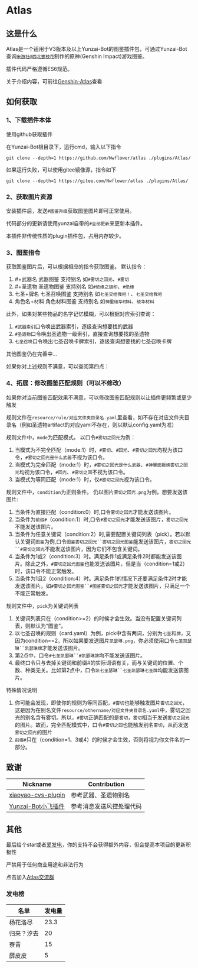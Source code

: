 # Atlas

## 这是什么
Atlas是一个适用于V3版本及以上Yunzai-Bot的图鉴插件包，可通过Yunzai-Bot查询[`米游社@西北壹枝花`](https://bbs.mihoyo.com/ys/accountCenter/postList?id=289918413)制作的原神(Genshin Impact)游戏图鉴。

插件代码严格遵循ES6规范。

关于介绍内容，可前往[Genshin-Atlas](https://gitee.com/Nwflower/genshin-atlas)查看
## 如何获取
### 1、下载插件本体

使用github获取插件

在Yunzai-Bot根目录下，运行cmd，输入以下指令
```
git clone --depth=1 https://github.com/Nwflower/atlas ./plugins/Atlas/
```

如果运行失败，可以使用gitee镜像源，指令如下
```
git clone --depth=1 https://gitee.com/Nwflower/atlas ./plugins/Atlas/
```

### 2、获取图片资源
安装插件后，发送`#图鉴升级`获取图鉴图片即可正常使用。

代码部分的更新请使用yunzai自带的`#全部更新`来更新本插件。

本插件非传统性质的plugin插件包，占用内存较少。

### 3、图鉴指令
获取图鉴图片后，可以根据相应的指令获取图鉴。
默认指令：
1. #+武器名 武器图鉴 支持别名 如`#雾切之回光`、`#雾切`
2. #+圣遗物 圣遗物图鉴 支持别名 如`#绝缘之旗印`、`#绝缘`
3. 七圣+牌名 七圣召唤图鉴 支持别名 如`七圣交给我吧！`、`七圣交给我吧`
4. 角色名+材料 角色材料图鉴 支持别名 如`神里绫华材料`、`绫华材料`

此外，如果对某些物品的名字记忆模糊，可以根据对应索引查询：
1. `#武器索引`口令唤出武器索引，逐级查询想要找的武器
2. `#圣遗物`口令唤出圣遗物一级索引，直接查询想要找的圣遗物
3. `七圣召唤`口令唤出七圣召唤卡牌索引，逐级查询想要找的七圣召唤卡牌

其他图鉴仍在完善中...
 
如果你对上述规则不满意，可以查阅第四点：

### 4、拓展：修改图鉴匹配规则（可以不修改）
如果你对当前图鉴匹配效果不满意，可以修改图鉴匹配规则以让插件更频繁或更少触发

规则文件在`resource/rule/对应文件夹目录名.yaml`里查看，如不存在对应文件夹目录名（例如圣遗物artifact的对应yaml不存在，则以默认config.yaml为准）

规则文件中，`mode`为匹配模式。
以口令`#雾切之回光`为例：
1. 当模式为不完全匹配（mode:1）时，`#雾切`、`#回光`、`#雾切之回光`均视为该口令，`#雾切之回光是什么武器`不视为该口令。
2. 当模式为完全匹配（mode:1）时，`#雾切之回光是什么武器`、`#神里面板换雾切之回光`均视为该口令，`#回光`、`#雾切之回`不视为该口令。
3. 当模式为等同匹配（mode:1）时，仅`#雾切之回光`视为该口令。

规则文件中，`condition`为正则条件。
仍以图片`雾切之回光.png`为例，想要发送该图片:
1. 当条件为直接匹配（condition:0）时,口令`雾切之回光`才能发送该图片。
2. 当条件为`前缀#`（condition:1）时,口令`#雾切之回光`才能发送该图片，`雾切之回光`不能发送该图片。
3. 当条件为任意关键词（condition:2）时,需要配置关键词列表（pick）。若以默认关键词`图鉴`为例,口令`图鉴雾切之回光``雾切之回光图鉴`能发送该图片，`雾切之回光``#雾切之回光`不能发送该图片，因为它们不包含关键词。
4. 当条件为1或2（condition:3）时。满足条件1或满足条件2时都能发送该图片。除此之外，`#雾切之回光图鉴`也能发送该图片，但是当（condition=1或2）时，该口令不能正常触发。
5. 当条件为1且2（condition:4）时。满足条件1的情况下还要满足条件2时才能发送该图片。如`#雾切之回光图鉴``#图鉴雾切之回光`才能发送该图片，只满足一个不能正常触发。

规则文件中，`pick`为关键词列表
1. 关键词列表只在（condition>=2）的时候才会生效。当没有配置关键词列表，则默认为“图鉴”。
2. 以七圣召唤的规则（card.yaml）为例，pick中含有两词，分别为`七圣`和`牌`，又因为condition==2，所以如果要发送图片`凯瑟琳.png`，你必须使用口令`七圣凯瑟琳``凯瑟琳牌`才能发送该图片。
3. 第2点中，口令`#七圣凯瑟琳``#凯瑟琳牌`均不能发送该图片。
4. 最终口令只与去掉关键词和前缀#的实际词语有关，而与关键词的位置、个数、种类无关。比如第2点中，口令`凯七圣瑟琳``七圣凯瑟琳七圣牌`均能发送该图片。

特殊情况说明
1. 你可能会发现，即使你的规则为等同匹配，`#雾切`也能够触发图片`雾切之回光`，这是因为在别名文件`resource/othername/对应文件夹目录名.yaml`中，雾切之回光的别名含有雾切。所以，`#雾切`正确匹配的是`雾切`，`雾切`相当于发送`雾切之回光`的图片。故而，完全匹配模式中，口令`#雾切之回`也能触发别名`雾切`，从而发送`雾切之回光`的图片
2. `前缀#`只在（condition=1、3或4）的时候才会生效，否则将视为你文件名的一部分。

## 致谢
| Nickname| Contribution |
|---------|------|
| [xiaoyao-cvs-plugin](https://gitee.com/Ctrlcvs/xiaoyao-cvs-plugin) | 参考武器、圣遗物别名 |
| [Yunzai-Bot小飞插件](https://gitee.com/xfdown/xiaofei-plugin) | 参考消息发送风控处理代码 |

## 其他
最后给个star或者[爱发电](https://afdian.net/a/Nwflower)，你的支持不会获得额外内容，但会提高本项目的更新积极性

严禁用于任何商业用途和非法行为

点击加入[Atlas交流群](https://qm.qq.com/cgi-bin/qm/qr?k=XOTZhBWpv68F1sfsMIzKJpg28NBPKJgg&jump_from=webapi&authKey=/XagQoLiUhOi+t67MCkWOSRLlXe+ywVmrkCHdoD3CjwqNzAUYspTrqYklkwb3W0R)
### 发电榜
| 名单| 发电量 |
|---------|------|
| 杨花洛尽 | 23.3 |
| 归来？汐去 | 20   |
| 寮青   | 15   |
| 薛皮皮| 5 |